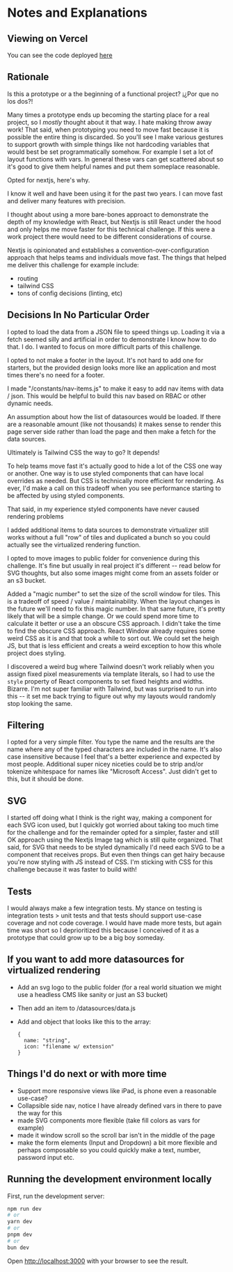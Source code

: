 # Notes and Explanations

## Viewing on Vercel

You can see the code deployed [here](https://jason-gonzales-mdb.vercel.app/)

## Rationale

Is this a prototype or a the beginning of a functional project? ¡¿Por que no los dos?!

Many times a prototype ends up becoming the starting place for a real project, so I _mostly_ thought about it that way. I hate making throw away work! That said, when prototyping you need to move fast because it is possible the entire thing is discarded. So you'll see I make various gestures to support growth with simple things like not hardcoding variables that would best be set programmatically somehow. For example I set a lot of layout functions with vars. In general these vars can get scattered about so it's good to give them helpful names and put them someplace reasonable.

Opted for nextjs, here's why.

I know it well and have been using it for the past two years. I can move fast and deliver many features with precision.

I thought about using a more bare-bones approact to demonstrate the depth of my knowledge with React, but Nextjs is still React under the hood and only
helps me move faster for this technical challenge. If this were a work project there would need to be different considerations of course.

Nextjs is opinionated and establishes a convention-over-configuration approach that helps teams and individuals move fast. The things that helped me deliver this challenge for example include:

- routing
- tailwind CSS
- tons of config decisions (linting, etc)

## Decisions In No Particular Order

I opted to load the data from a JSON file to speed things up. Loading it via a fetch seemed silly and artificial in order to demonstrate I know how to do that. I do. I wanted to focus on more difficult parts of this challenge.

I opted to not make a footer in the layout. It's not hard to add one for starters, but the provided design looks more like an application and most times there's no need for a footer.

I made "/constants/nav-items.js" to make it easy to add nav items with data / json. This would be helpful to build this nav based on RBAC or other dynamic needs.

An assumption about how the list of datasources would be loaded. If there are a reasonable amount (like not thousands) it makes sense to render this page server side rather than load the page and then make a fetch for the data sources.

Ultimately is Tailwind CSS the way to go? It depends!

To help teams move fast it's actually good to hide a lot of the CSS one way or another. One way is to use styled components that can have local overrides as needed.
But CSS is technically more efficient for rendering. As ever, I'd make a call on this tradeoff when you see performance starting to be affected by using styled components.

That said, in my experience styled components have never caused rendering problems

I added additional items to data sources to demonstrate virtualizer still works without a full "row" of tiles and duplicated a bunch so you could actually see the virtualized rendering function.

I opted to move images to public folder for convenience during this challenge. It's fine but usually in real project it's different -- read below for SVG thoughts, but also some images might come from an assets folder or an s3 bucket.

Added a "magic number" to set the size of the scroll window for tiles. This is a tradeoff of speed / value / maintainability. When the layout changes in the future we'll need to fix this magic number. In that same future, it's pretty likely that will be a simple change. Or we could spend more time to calculate it better or use a an obscure CSS approach. I didn't take the time to find the obscure CSS approach. React Window already requires some weird CSS as it is and that took a while to sort out. We could set the heigh JS, but that is less efficient and creats a weird exception to how this whole project does styling.

I discovered a weird bug where Tailwind doesn't work reliably when you assign fixed pixel measurements via template literals, so I had to use the `style` property of React components to set fixed heights and widths. Bizarre. I'm not super familiar with Tailwind, but was surprised to run into this -- it set me back trying to figure out why my layouts would randomly stop looking the same.

## Filtering

I opted for a very simple filter. You type the name and the results are the name where any of the typed characters are included in the name.
It's also case insensitive because I feel that's a better experience and expected by most people. Additional super nicey niceties could be to strip and/or tokenize whitespace for names like "Microsoft Access". Just didn't get to this, but it should be done.

## SVG

I started off doing what I think is the right way, making a component for each SVG icon used, but I quickly got worried about taking too much time for the challenge and for the remainder opted for a simpler, faster and still OK approach using the Nextjs Image tag which is still quite organized. That said, for SVG that needs to be styled dynamically I'd need each SVG to be a component that receives props. But even then things can get hairy because you're now styling with JS instead of CSS. I'm sticking with CSS for this challenge because it was faster to build with!

## Tests

I would always make a few integration tests. My stance on testing is integration tests > unit tests and that tests should support use-case coverage and not code coverage. I would have made more tests, but again time was short so I deprioritized this because I conceived of it as a prototype that could grow up to be a big boy someday.

## If you want to add more datasources for virtualized rendering

- Add an svg logo to the public folder (for a real world situation we might use a headless CMS like sanity or just an S3 bucket)
- Then add an item to /datasources/data.js
- Add and object that looks like this to the array:

  ```
  {
    name: "string",
    icon: "filename w/ extension"
  }

  ```

## Things I'd do next or with more time

- Support more responsive views like iPad, is phone even a reasonable use-case?
- Collapsible side nav, notice I have already defined vars in there to pave the way for this
- made SVG components more flexible (take fill colors as vars for example)
- made it window scroll so the scroll bar isn't in the middle of the page
- make the form elements (Input and Dropdown) a bit more flexible and perhaps composable so you could quickly make a text, number, password input etc.

## Running the development environment locally

First, run the development server:

```bash
npm run dev
# or
yarn dev
# or
pnpm dev
# or
bun dev
```

Open [http://localhost:3000](http://localhost:3000) with your browser to see the result.
